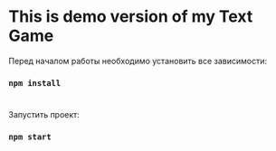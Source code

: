 # This is demo version of my Text Game


Перед началом работы необходимо установить все зависимости:
### `npm install`
#

Запустить проект: 
### `npm start`
#

